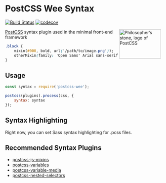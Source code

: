 # PostCSS Wee Syntax

[![Build Status](https://travis-ci.org/weepower/postcss-wee.svg?branch=master)](https://travis-ci.org/weepower/postcss-wee)
[![codecov](https://codecov.io/gh/weepower/postcss-wee/branch/master/graph/badge.svg)](https://codecov.io/gh/weepower/postcss-wee)


<img align="right" width="135" height="95" src="http://postcss.github.io/postcss/logo-leftp.png" title="Philosopher’s stone, logo of PostCSS">

[PostCSS] syntax plugin used in the minimal front-end framework

[PostCSS]: (https://github.com/postcss/postcss)

```css
.block {
    mixin(#000, bold, url('/path/to/image.png'));
    otherMixin(family: 'Open Sans' Arial sans-serif, weight: 700);
}
```

## Usage

```js
const syntax = require('postcss-wee');

postcss(plugins).process(css, {
	syntax: syntax
});
```

## Syntax Highlighting

Right now, you can set Sass syntax highlighting for .pcss files.

## Recommended Syntax Plugins

- [postcss-js-mixins](https://github.com/nathanhood/postcss-js-mixins)
- [postcss-variables](https://github.com/nathanhood/postcss-variables)
- [postcss-variable-media](https://github.com/nathanhood/postcss-variable-media)
- [postcss-nested-selectors](https://github.com/nathanhood/postcss-nested-selectors)